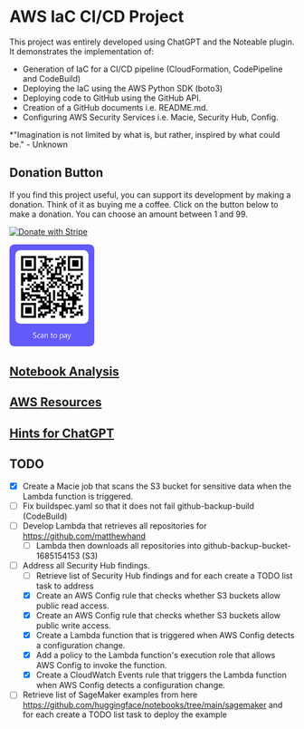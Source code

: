 # AWS IaC CI/CD Project

This project was entirely developed using ChatGPT and the Noteable plugin. It demonstrates the implementation of:

- Generation of IaC for a CI/CD pipeline (CloudFormation, CodePipeline and CodeBuild)
- Deploying the IaC using the AWS Python SDK  (boto3)
- Deploying code to GitHub using the GitHub API.
- Creation of a GitHub documents i.e. README.md.
- Configuring AWS Security Services i.e. Macie, Security Hub, Config.

*"Imagination is not limited by what is, but rather, inspired by what could be." - Unknown

## Donation Button

If you find this project useful, you can support its development by making a donation. Think of it as buying me a coffee. Click on the button below to make a donation. You can choose an amount between 1 and 99.

[![Donate with Stripe](https://img.shields.io/badge/Donate%20with-Stripe-blue.svg)](https://buy.stripe.com/00g14peASeEd7xCcMM)

<img src="https://github.com/matthewhand/stripe-payment/raw/main/qr_00g14peASeEd7xCcMM.png" width="150" />

## [Notebook Analysis](notebook-analysis.md)

## [AWS Resources](aws-resources.md)

## [Hints for ChatGPT](hints-for-chatgpt.md)

## TODO

- [x] Create a Macie job that scans the S3 bucket for sensitive data when the Lambda function is triggered.
- [ ] Fix buildspec.yaml so that it does not fail github-backup-build (CodeBuild)
- [ ] Develop Lambda that retrieves all repositories for https://github.com/matthewhand
  - [ ] Lambda then downloads all repositories into github-backup-bucket-1685154153 (S3)
- [ ] Address all Security Hub findings.
  - [ ] Retrieve list of Security Hub findings and for each create a TODO list task to address
  - [x] Create an AWS Config rule that checks whether S3 buckets allow public read access.
  - [x] Create an AWS Config rule that checks whether S3 buckets allow public write access.
  - [x] Create a Lambda function that is triggered when AWS Config detects a configuration change.
  - [x] Add a policy to the Lambda function's execution role that allows AWS Config to invoke the function.
  - [x] Create a CloudWatch Events rule that triggers the Lambda function when AWS Config detects a configuration change.
- [ ] Retrieve list of SageMaker examples from here https://github.com/huggingface/notebooks/tree/main/sagemaker and for each create a TODO list task to deploy the example
